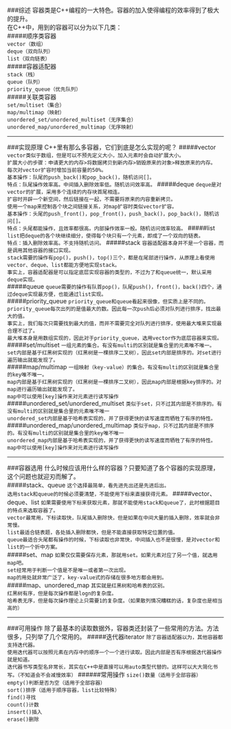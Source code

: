 ###综述
容器类是C++编程的一大特色。容器的加入使得编程的效率得到了极大的提升。  
在C++中，用到的容器可以分为以下几类：  
#####顺序类容器  
`vector（数组）`  
`deque（双向队列）`  
`list（双向链表）`  
#####容器适配器  
`stack（栈）`  
`queue（队列）`  
`priority_queue（优先队列）`  
#####关联类容器  
`set/multiset（集合）`  
`map/multimap（映射）`  
`unordered_set/unordered_multiset（无序集合）`  
`unordered_map/unordered_multimap（无序映射）`  

----

###实现原理
C++里有那么多容器，它们到底是怎么实现的呢？
#####vector  
`vector类似于数组，但是可以不预先定义大小，加入元素时会自动扩展大小。`  
`扩展大小的步骤：申请更大的内存>将数据拷贝到新内存>销毁原来的对象>释放原来的内存。`   
`每次对vector扩容时增加当前容量的50%。`  
`基本操作：队尾的push_back()和pop_back()，随机访问[]。`  
`特点：队尾操作效率高。中间插入删除效率低。随机访问效率高。`
#####deque
`deque是对vector的扩展，采用多个连续的内存块首尾相连。`  
`扩容时开辟一个新空间，然后链接在一起，不需要将原来的内容重新拷贝。`  
`使用一个map来控制各个块之间链接关系，对map扩容时类似vector扩容。`  
`基本操作：头尾的push_front()，pop_front()，push_back()，pop_back()，随机访问[]。`  
`特点：头尾都能操作，且效率都很高。内部操作效率一般。随机访问效率较高。`
#####list
`list把deque的各个块继续细分，使得每个块只有一个元素，即成了一个双向的链表。`  
`特点：插入删除效率高。不支持随机访问。`
#####stack
`容器适配器本身并不是一个容器，而是调用其他容器的接口实现。`  
`stack需要的操作有pop()，push()，top()三个，都是在尾部进行操作，从原理上看使用vector、deque、list都能方便地实现stack。`  
`事实上，容器适配器是可以指定底层实现容器的类型的，不过为了和queue统一，默认采用deque实现。`  
#####queue
`queue需要的操作有队首pop()，队尾push()，front()，back()四个，通过deque实现最方便，也能通过list实现。`  
#####priority_queue
`priority_queue和queue看起来很像，但实质上是不同的。`     
`priority_queue每次出列的是值最大的数。因此每一次push后必须对队列进行排序，找出最大的值。`     
`事实上，我们每次只需要找到最大的值，而并不需要完全对队列进行排序，使用最大堆来实现最合理不过了。`    
`最大堆本身是用数组实现的，因此对于priority_queue，选用vector作为底层容器来实现。`     
#####set/multiset
`一组元素的集合。有没有multi的区别就是集合里的元素唯不唯一。`     
`set内部是基于红黑树实现的（红黑树是一棵排序二叉树），因此set内部是排序的。对set进行遍历输出就能发现了。`     
#####map/multimap
`一组映射（key-value）的集合。有没有multi的区别就是集合里的key唯不唯一。`     
`map内部是基于红黑树实现的（红黑树是一棵排序二叉树），因此map内部是根据key排序的。对map进行遍历输出就能发现了。`    
`map中可以使用[key]操作来对元素进行读写操作`
#####unordered_set/unordered_multiset
`类似于set，只不过其内部是不排序的。有没有multi的区别就是集合里的元素唯不唯一`     
`unordered_set内部是基于哈希表实现的，并了获得更快的读写速度而牺牲了有序的特性。`   
#####unordered_map/unordered_multimap
`类似于map，只不过其内部是不排序的。有没有multi的区别就是集合里的key唯不唯一`     
`unordered_map内部是基于哈希表实现的，并了获得更快的读写速度而牺牲了有序的特性。`   
`map中可以使用[key]操作来对元素进行读写操作`

----

###容器选用
什么时候应该用什么样的容器？只要知道了各个容器的实现原理，这个问题也就迎刃而解了。  
#####stack、queue
`这个选择最简单，看先进先出还是先进后出。`  
`选用stack和queue的时候必须要清楚，不能使用下标来直接获得元素。`
#####vector、deque、list
`如果需要使用下标来获取元素，那就不能使用stack和queue了，此时根据题目的特点来选取容器了。`   
`vector最常用，下标读取快，队尾插入删除快，但是如果在中间大量的插入删除，效率就会非常慢。`   
`list最适合链表题，各处插入删除都快，但是不能直接获取特定位置的值。`   
`queue最适合头尾都有操作的时候，下标读取也非常快，中间插入也不是很慢，是对vector和list的一个折中方案。`   
#####set、map
`如果仅仅需要保存元素，那就用set。如果元素对应了另一个值，就选用map吧。`     
`set经常用于判断一个值是不是唯一或者第一次出现。`   
`map的用处就非常广泛了，key-value式的存储在很多地方都会用到。`    
#####map、unordered_map
`其实就是红黑树和哈希表的区别。`     
`红黑树有序，但是每次操作都是logn的复杂度。`  
`哈希表无序，但是每次操作理论上只需要1的复杂度。（如果散列情况糟糕的话，复杂度也是相当高的）` 

----

###可用操作
除了最基本的读取数据外，容器类还封装了一些常用的方法。方法很多，只列举了几个常用的。
#####迭代器iterator
`除了容器适配器以为，其他容器都支持迭代器。`    
`使用迭代器可以按照元素在内存中的顺序一个一个进行读取。因此内部是否有序根据迭代器操作就是知道。`    
`迭代器书写类型名非常长，其实在C++中是直接可以用auto类型代替的。这样可以大大简化书写。（不知道会不会减慢效率）`
######常用操作
`size()数量（适用于全部容器）`   
`empty()判断是否为空（适用于全部容器）`   
`sort()排序（适用于顺序容器，list比较特殊）`   
`find()寻找`   
`count()计数`   
`insert()插入`   
`erase()删除`   
